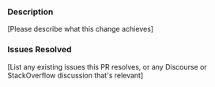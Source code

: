 ### Description

[Please describe what this change achieves]

### Issues Resolved

[List any existing issues this PR resolves, or any Discourse or
StackOverflow discussion that's relevant]
